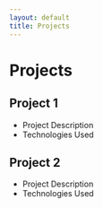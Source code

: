 ```yaml
---
layout: default
title: Projects
---
```


# Projects

## Project 1
- Project Description
- Technologies Used

## Project 2
- Project Description
- Technologies Used

